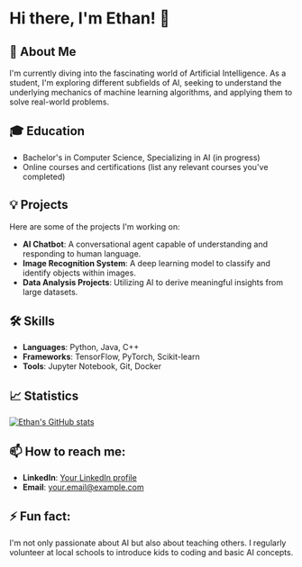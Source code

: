 # Hi there, I'm Ethan! 👋

## 🤖 About Me
I'm currently diving into the fascinating world of Artificial Intelligence. As a student, I'm exploring different subfields of AI, seeking to understand the underlying mechanics of machine learning algorithms, and applying them to solve real-world problems.

## 🎓 Education
- Bachelor's in Computer Science, Specializing in AI (in progress)
- Online courses and certifications (list any relevant courses you've completed)

## 💡 Projects
Here are some of the projects I'm working on:
- **AI Chatbot**: A conversational agent capable of understanding and responding to human language.
- **Image Recognition System**: A deep learning model to classify and identify objects within images.
- **Data Analysis Projects**: Utilizing AI to derive meaningful insights from large datasets.

## 🛠️ Skills
- **Languages**: Python, Java, C++
- **Frameworks**: TensorFlow, PyTorch, Scikit-learn
- **Tools**: Jupyter Notebook, Git, Docker

## 📈 Statistics

[![Ethan's GitHub stats](https://github-readme-stats.vercel.app/api?username=yourusername&show_icons=true&theme=radical)](https://github.com/anuraghazra/github-readme-stats)

## 📫 How to reach me:
- **LinkedIn**: [Your LinkedIn profile](https://linkedin.com/in/yourusername)
- **Email**: your.email@example.com

## ⚡ Fun fact:
I'm not only passionate about AI but also about teaching others. I regularly volunteer at local schools to introduce kids to coding and basic AI concepts.

<!-- Don't forget to replace `yourusername` with your actual GitHub username and update the links and email with your information. -->
